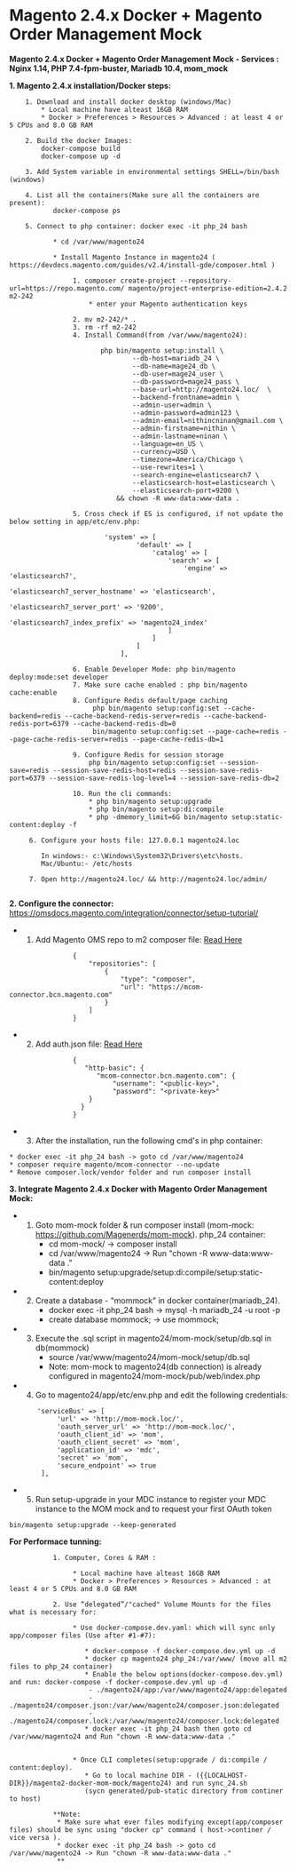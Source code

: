 # **Magento 2.4.x Docker + Magento Order Management Mock**

**Magento 2.4.x Docker + Magento Order Management Mock - Services : Nginx 1.14, PHP 7.4-fpm-buster, Mariadb 10.4, mom_mock**

**1. Magento 2.4.x installation/Docker steps:**

```
    1. Download and install docker desktop (windows/Mac)
        * Local machine have alteast 16GB RAM
        * Docker > Preferences > Resources > Advanced : at least 4 or 5 CPUs and 8.0 GB RAM
    
    2. Build the docker Images:
        docker-compose build
        docker-compose up -d
        
    3. Add System variable in environmental settings SHELL=/bin/bash (windows)
    
    4. List all the containers(Make sure all the containers are present): 
           docker-compose ps
    
    5. Connect to php container: docker exec -it php_24 bash
           
           * cd /var/www/magento24
           
           * Install Magento Instance in magento24 ( https://devdocs.magento.com/guides/v2.4/install-gde/composer.html )
          
          	    1. composer create-project --repository-url=https://repo.magento.com/ magento/project-enterprise-edition=2.4.2 m2-242
          		    * enter your Magento authentication keys
          		    
                2. mv m2-242/* .
                3. rm -rf m2-242
                4. Install Command(from /var/www/magento24):
       
                       php bin/magento setup:install \
                               --db-host=mariadb_24 \
                               --db-name=mage24_db \
                               --db-user=mage24_user \
                               --db-password=mage24_pass \
                               --base-url=http://magento24.loc/  \
                               --backend-frontname=admin \
                               --admin-user=admin \
                               --admin-password=admin123 \
                               --admin-email=nithincninan@gmail.com \
                               --admin-firstname=nithin \
                               --admin-lastname=ninan \
                               --language=en_US \
                               --currency=USD \
                               --timezone=America/Chicago \
                               --use-rewrites=1 \
                               --search-engine=elasticsearch7 \
                               --elasticsearch-host=elasticsearch \
                               --elasticsearch-port=9200 \
                           && chown -R www-data:www-data .
           
                5. Cross check if ES is configured, if not update the below setting in app/etc/env.php:
             
                        'system' => [
                                'default' => [
                                    'catalog' => [
                                        'search' => [
                                            'engine' => 'elasticsearch7',
                                            'elasticsearch7_server_hostname' => 'elasticsearch',
                                            'elasticsearch7_server_port' => '9200',
                                            'elasticsearch7_index_prefix' => 'magento24_index'
                                        ]
                                    ]
                                ]
                            ],
           
                6. Enable Developer Mode: php bin/magento deploy:mode:set developer
                7. Make sure cache enabled : php bin/magento cache:enable
                8. Configure Redis default/page caching
                     php bin/magento setup:config:set --cache-backend=redis --cache-backend-redis-server=redis --cache-backend-redis-port=6379 --cache-backend-redis-db=0
                     bin/magento setup:config:set --page-cache=redis --page-cache-redis-server=redis --page-cache-redis-db=1
         
                9. Configure Redis for session storage
                    php bin/magento setup:config:set --session-save=redis --session-save-redis-host=redis --session-save-redis-port=6379 --session-save-redis-log-level=4 --session-save-redis-db=2
     
                10. Run the cli commands:
                    * php bin/magento setup:upgrade
                    * php bin/magento setup:di:compile
                    * php -dmemory_limit=6G bin/magento setup:static-content:deploy -f
           
     6. Configure your hosts file: 127.0.0.1 magento24.loc
        
        In windows:- c:\Windows\System32\Drivers\etc\hosts.
        Mac/Ubuntu:- /etc/hosts
        
     7. Open http://magento24.loc/ && http://magento24.loc/admin/
              
```


**2. Configure the connector:** https://omsdocs.magento.com/integration/connector/setup-tutorial/

- 1. Add Magento OMS repo to m2 composer file: [Read Here](https://omsdocs.magento.com/integration/connector/setup-tutorial/#add-magento-oms-repo-to-composer)

```
                {
                    "repositories": [
                        {
                            "type": "composer",
                            "url": "https://mcom-connector.bcn.magento.com"
                        }
                    ]
                }
```

- 2. Add auth.json file: [Read Here](https://omsdocs.magento.com/integration/connector/setup-tutorial/#add-authjson-file)
             
```
                {
                   "http-basic": {
                      "mcom-connector.bcn.magento.com": {
                          "username": "<public-key>",
                          "password": "<private-key>"
                    }
                  }
                }
```

- 3. After the installation, run the following cmd's in php container:

 ```
 * docker exec -it php_24 bash -> goto cd /var/www/magento24
 * composer require magento/mcom-connector --no-update
 * Remove composer.lock/vendor folder and run composer install
 ```

**3. Integrate Magento 2.4.x Docker with Magento Order Management Mock:**


- 1. Goto mom-mock folder & run composer install (mom-mock: https://github.com/Magenerds/mom-mock).
        php_24 container:
        * cd mom-mock/ -> composer install
        * cd /var/www/magento24 -> Run "chown -R www-data:www-data ."
        * bin/magento setup:upgrade/setup:di:compile/setup:static-content:deploy

- 2. Create a database - "mommock" in docker container(mariadb_24).
        * docker exec -it php_24 bash -> mysql -h mariadb_24 -u root -p
        * create database mommock; -> use mommock;

- 3. Execute the .sql script in magento24/mom-mock/setup/db.sql in db(mommock)
        * source /var/www/magento24/mom-mock/setup/db.sql
        * Note: mom-mock to magento24(db connection) is already configured in magento24/mom-mock/pub/web/index.php

- 4. Go to magento24/app/etc/env.php and edit the following credentials:
       
```
       'serviceBus' => [
            'url' => 'http://mom-mock.loc/',
            'oauth_server_url' => 'http://mom-mock.loc/',
            'oauth_client_id' => 'mom',
            'oauth_client_secret' => 'mom',
            'application_id' => 'mdc',
            'secret' => 'mom',
            'secure_endpoint' => true
        ],
```
       
- 5. Run setup-upgrade in your MDC instance to register your MDC instance to the MOM mock and to request your first OAuth token

```
bin/magento setup:upgrade --keep-generated
```


**For Performace tunning:**

```
           1. Computer, Cores & RAM : 
           
                * Local machine have alteast 16GB RAM
                * Docker > Preferences > Resources > Advanced : at least 4 or 5 CPUs and 8.0 GB RAM
                
           2. Use “delegated”/"cached" Volume Mounts for the files what is necessary for:
           
                * Use docker-compose.dev.yaml: which will sync only app/composer files (Use after #1-#7):
                
                   * docker-compose -f docker-compose.dev.yml up -d
                   * docker cp magento24 php_24:/var/www/ (move all m2 files to php_24 container)
                   * Enable the below options(docker-compose.dev.yml) and run: docker-compose -f docker-compose.dev.yml up -d
                    - ./magento24/app:/var/www/magento24/app:delegated
                    - ./magento24/composer.json:/var/www/magento24/composer.json:delegated
                    - ./magento24/composer.lock:/var/www/magento24/composer.lock:delegated
                   * docker exec -it php_24 bash then goto cd /var/www/magento24 and Run "chown -R www-data:www-data ."
                        
                        
                * Once CLI completes(setup:upgrade / di:compile / content:deploy).
                   * Go to local machine DIR - ({{LOCALHOST-DIR}}/magento2-docker-mom-mock/magento24) and run sync_24.sh
                   (sycn generated/pub-static directory from continer to host)
                   
           **Note: 
            * Make sure what ever files modifying except(app/composer files) should be sync using "docker cp" command ( host->continer / vice versa ).
            * docker exec -it php_24 bash -> goto cd /var/www/magento24 -> Run "chown -R www-data:www-data ."
            **
```
